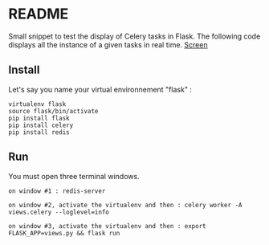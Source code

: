 README
======

Small snippet to test the display of Celery tasks in Flask. 
The following code displays all the instance of a given tasks in real time.
[Screen](static/screen.png)


Install
-------
Let's say you name your virtual environnement "flask" :
```
virtualenv flask
source flask/bin/activate
pip install flask
pip install celery
pip install redis
```

Run
---
You must open three terminal windows.

```
on window #1 : redis-server

on window #2, activate the virtualenv and then : celery worker -A views.celery --loglevel=info

on window #3, activate the virtualenv and then : export FLASK_APP=views.py && flask run
```